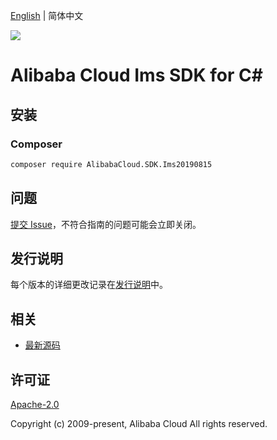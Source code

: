 [English](README.md) | 简体中文

![](https://aliyunsdk-pages.alicdn.com/icons/AlibabaCloud.svg)

# Alibaba Cloud Ims SDK for C#

## 安装

### Composer

```bash
composer require AlibabaCloud.SDK.Ims20190815
```

## 问题

[提交 Issue](https://github.com/aliyun/alibabacloud-csharp-sdk/issues/new)，不符合指南的问题可能会立即关闭。

## 发行说明

每个版本的详细更改记录在[发行说明](./ChangeLog.md)中。

## 相关

* [最新源码](https://github.com/aliyun/alibabacloud-csharp-sdk/)

## 许可证

[Apache-2.0](http://www.apache.org/licenses/LICENSE-2.0)

Copyright (c) 2009-present, Alibaba Cloud All rights reserved.
